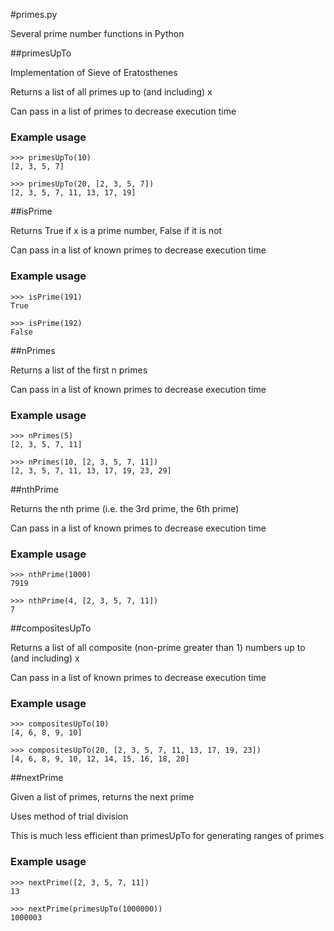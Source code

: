 #primes.py

Several prime number functions in Python

##primesUpTo
    
Implementation of Sieve of Eratosthenes

Returns a list of all primes up to (and including) x

Can pass in a list of primes to decrease execution time

### Example usage

```
>>> primesUpTo(10)
[2, 3, 5, 7]

>>> primesUpTo(20, [2, 3, 5, 7])
[2, 3, 5, 7, 11, 13, 17, 19]
```

##isPrime

Returns True if x is a prime number, False if it is not

Can pass in a list of known primes to decrease execution time

### Example usage

```
>>> isPrime(191)
True

>>> isPrime(192)
False
```

##nPrimes

Returns a list of the first n primes

Can pass in a list of known primes to decrease execution time

### Example usage

```
>>> nPrimes(5)
[2, 3, 5, 7, 11]

>>> nPrimes(10, [2, 3, 5, 7, 11])
[2, 3, 5, 7, 11, 13, 17, 19, 23, 29]
```

##nthPrime

Returns the nth prime (i.e. the 3rd prime, the 6th prime)

Can pass in a list of known primes to decrease execution time 

### Example usage

```
>>> nthPrime(1000)
7919

>>> nthPrime(4, [2, 3, 5, 7, 11])
7
```

##compositesUpTo

Returns a list of all composite (non-prime greater than 1) numbers up to (and including) x

Can pass in a list of known primes to decrease execution time

### Example usage

```
>>> compositesUpTo(10)
[4, 6, 8, 9, 10]

>>> compositesUpTo(20, [2, 3, 5, 7, 11, 13, 17, 19, 23])
[4, 6, 8, 9, 10, 12, 14, 15, 16, 18, 20]
```

##nextPrime

Given a list of primes, returns the next prime

Uses method of trial division
    
This is much less efficient than primesUpTo for generating ranges of primes

### Example usage

```
>>> nextPrime([2, 3, 5, 7, 11])
13

>>> nextPrime(primesUpTo(1000000))
1000003
```
